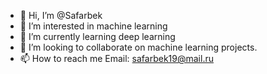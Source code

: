 - 👋 Hi, I’m @Safarbek
- 👀 I’m interested in machine learning
- 🌱 I’m currently learning deep learning
- 💞️ I’m looking to collaborate on machine learning projects.
- 📫 How to reach me Email: safarbek19@mail.ru

<!---
Safarbe/Safarbe is a ✨ special ✨ repository because its `README.md` (this file) appears on your GitHub profile.
You can click the Preview link to take a look at your changes.
--->
